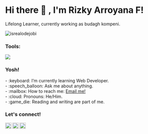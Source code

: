 # <summary><strong>Hi there :wave: , I'm Rizky Arroyana F!</strong></summary>
Lifelong Learner, currently working as budagh kompeni.
<p align="left"> <img src="https://komarev.com/ghpvc/?username=goonesmile&label=Profile%20views&color=0e75b6&style=flat" alt="isrealodejobi" />
</p>

### <summary><strong>Tools:</strong></summary>
<p>
    <img src="https://img.shields.io/badge/Text%20Editor-Visual%20Studio%20Code-blue?&logo=visual%20studio%20code&logoColor=blue" />
</p>

### <summary><strong>Yosh!</strong></summary>
<p>
    - :keyboard: I’m currently learning Web Developer. </br>
    - :speech_balloon: Ask me about anything.</br>
    - :mailbox: How to reach me: <a href="mailto:arrooyy04@gmail.com">Email me!</a>  </br>
    - :cloud: Pronouns: He/Him. </br>
    - :game_die: Reading and writing are part of me. </br>
<p>
 
### <summary><strong>Let's connect!</strong></summary>
<a href="https://twitter.com/@tigapercent">
  <img align="left" alt="arroy's Twitter" width="20px" src="https://simpleicons.now.sh/x/495f7e" />
</a>
<a href="https://www.instagram.com/@fleshconfetti/">
  <img align="left" alt="arroy's Instagram" width="20px" src="https://simpleicons.now.sh/instagram/495f7e" />
</a>
<a href="https://facebook.com/@tigapercent">
  <img align="left" alt="arroy's Facebook" width="20px" src="https://simpleicons.now.sh/facebook/495f7e" />
</a>
